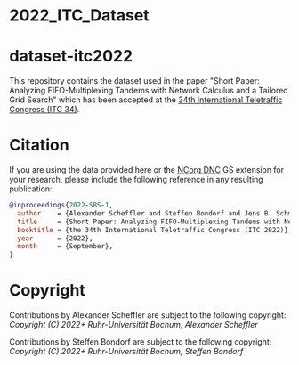 # 2022_ITC_Dataset

# dataset-itc2022

This repository contains the dataset used in the paper "Short Paper: Analyzing FIFO-Multiplexing Tandems with Network Calculus and a Tailored Grid Search" which has been accepted at the [34th International Teletraffic Congress (ITC 34)](https://itc34.itc-conference.org).

# Citation
If you are using the data provided here or the [NCorg DNC](https://github.com/NetCal/DNC) GS extension for your research, please include the following reference in any resulting publication:

```bibtex
@inproceedings{2022-SBS-1,
  author    = {Alexander Scheffler and Steffen Bondorf and Jens B. Schmitt},
  title     = {Short Paper: Analyzing FIFO-Multiplexing Tandems with Network Calculus and a Tailored Grid Search},
  booktitle = {the 34th International Teletraffic Congress (ITC 2022)},
  year      = {2022},
  month     = {September},
}
```

# Copyright
Contributions by Alexander Scheffler are subject to the following copyright:  
*Copyright (C) 2022+ Ruhr-Universität Bochum, Alexander Scheffler*

Contributions by Steffen Bondorf are subject to the following copyright:  
*Copyright (C) 2022+ Ruhr-Universität Bochum, Steffen Bondorf*
